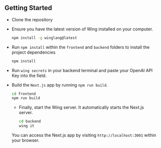 ## Getting Started

- Clone the repository

- Ensure you have the latest version of Wing installed on your computer.
  ```bash
  npm install -g winglang@latest
  ```
  
- Run `npm install` within the `frontend` and `backend` folders to install the project dependencies
  ```bash
  npm install
  ```
  
- Run `wing secrets` in your backend terminal and paste your OpenAI API Key into the field.
  
- Build the `Next.js` app by running `npm run build`.
  ```bash
  cd frontend
  npm run build
  ```
  - Finally, start the Wing server. It automatically starts the Next.js server.
    ```bash
    cd backend
    wing it
    ```

  You can access the Next.js app by visiting `http://localhost:3001` within your browser.
